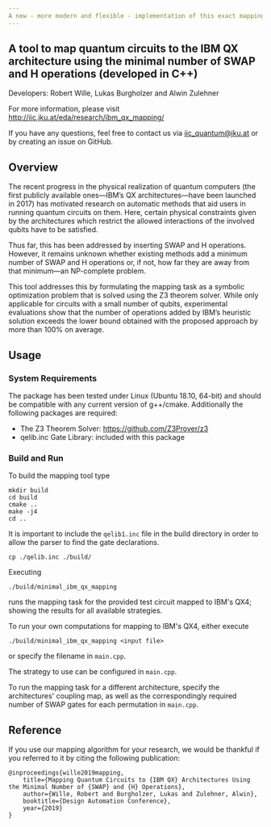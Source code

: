 ```yaml
---
A new - more modern and flexible - implementation of this exact mapping methodology is available in our [JKQ quantum circuit mapping tool QMAP](https://github.com/iic-jku/qmap).
---
```

## A tool to map quantum circuits to the IBM QX architecture using the minimal number of SWAP and H operations (developed in C++)
Developers: Robert Wille, Lukas Burgholzer and Alwin Zulehner

For more information, please visit http://iic.jku.at/eda/research/ibm_qx_mapping/

If you have any questions, feel free to contact us via iic_quantum@jku.at or by creating an issue on GitHub.

## Overview

The recent progress in the physical realization of quantum computers (the first publicly available ones—IBM’s QX architectures—have been launched in 2017) has motivated research on automatic methods that aid users in running quantum circuits on them. Here, certain physical constraints given by the architectures which restrict the allowed interactions of the involved qubits have to be satisfied.
 
Thus far, this has been addressed by inserting SWAP and H operations. However, it remains unknown whether existing methods add a minimum number of SWAP and H operations or, if not, how far they are away from that minimum—an NP-complete problem. 
 
This tool addresses this by formulating the mapping task as a symbolic optimization problem that is solved using the Z3 theorem solver. While only applicable for circuits with a small number of qubits, experimental evaluations show that the number of operations added by IBM’s heuristic solution exceeds the lower bound obtained with the proposed approach by more than 100% on average.

## Usage

### System Requirements 

The package has been tested under Linux (Ubuntu 18.10, 64-bit) and should be compatible with any current version of g++/cmake.
Additionally the following packages are required:
* The Z3 Theorem Solver: https://github.com/Z3Prover/z3
* qelib.inc Gate Library: included with this package
  
### Build and Run 

To build the mapping tool type

    mkdir build
    cd build 
    cmake ..
    make -j4
    cd ..
    
It is important to include the `qelib1.inc` file in the build directory in order to allow the parser to find the gate declarations.

    cp ./qelib.inc ./build/

Executing 

    ./build/minimal_ibm_qx_mapping
     
 runs the mapping task for the provided test circuit
mapped to IBM's QX4; showing the results for all available strategies. 

To run your own computations for mapping to IBM's QX4, either execute 

    ./build/minimal_ibm_qx_mapping <input file>

 or specify the filename in ``main.cpp``.

The strategy to use can be configured in ``main.cpp``.

To run the mapping task for a different architecture, specify the architectures' coupling map, as well as the correspondingly required number of SWAP gates for each permutation in ``main.cpp``.

## Reference

If you use our mapping algorithm for your research, we would be thankful if you referred to it
by citing the following publication: 
````
@inproceedings{wille2019mapping,
    title={Mapping Quantum Circuits to {IBM QX} Architectures Using the Minimal Number of {SWAP} and {H} Operations},
    author={Wille, Robert and Burgholzer, Lukas and Zulehner, Alwin},
    booktitle={Design Automation Conference},
    year={2019}
}
````
